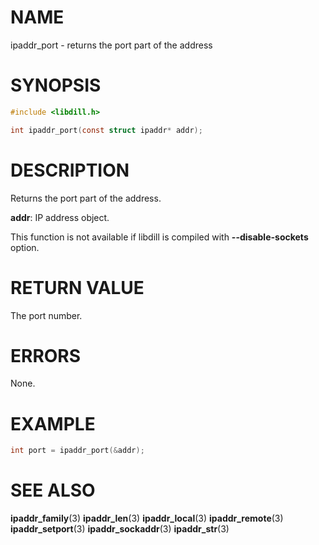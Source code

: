 # NAME

ipaddr_port - returns the port part of the address

# SYNOPSIS

```c
#include <libdill.h>

int ipaddr_port(const struct ipaddr* addr);
```

# DESCRIPTION

Returns the port part of the address.

**addr**: IP address object.

This function is not available if libdill is compiled with **--disable-sockets** option.

# RETURN VALUE

The port number.

# ERRORS

None.

# EXAMPLE

```c
int port = ipaddr_port(&addr);
```
# SEE ALSO

**ipaddr_family**(3) **ipaddr_len**(3) **ipaddr_local**(3) **ipaddr_remote**(3) **ipaddr_setport**(3) **ipaddr_sockaddr**(3) **ipaddr_str**(3) 
